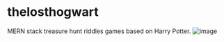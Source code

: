 # thelosthogwart
MERN stack treasure hunt riddles games based on Harry Potter.
![image](https://github.com/Sattwikmaiti/thelosthogwarts/assets/90182231/0c08cb7b-ee94-4be6-908d-ae217cb67f72)


